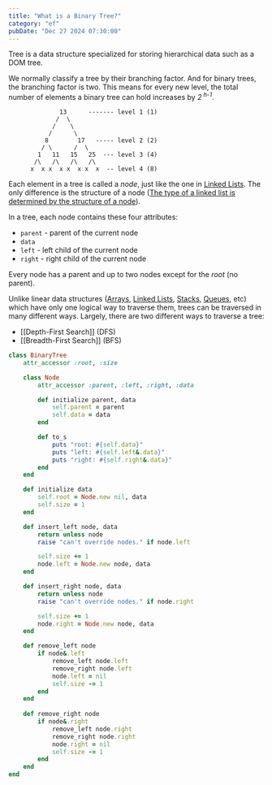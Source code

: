```yaml
---
title: "What is a Binary Tree?"
category: "ef"
pubDate: "Dec 27 2024 07:30:00"
---
```


Tree is a data structure specialized for storing hierarchical data such as a DOM tree.

We normally classify a tree by their branching factor. And for binary trees, the branching factor is two. This means for every new level, the total number of elements a binary tree can hold increases by <i>2<sup> h-1</sup></i>.

```text
	          13      ------- level 1 (1)
	         /  \
	        /    \
	       /      \
	      8        17   ----- level 2 (2)
	     / \      /  \
	    1   11   15   25  --- level 3 (4)
	   /\   /\   /\   /\
	  x  x x  x x  x x  x  -- level 4 (8)
```

Each element in a tree is called a _node_, just like the one in  [Linked Lists](/note/what-is-a-linked-list). The only difference is the structure of a node ([The type of a linked list is determined by the structure of a node](/note/the-type-of-a-linked-list-is-determined-by-the-structure-of-a-node)). 

In a tree, each node contains these four attributes:
- `parent` - parent of the current node
- `data`
- `left` - left child of the current node
- `right` - right child of the current node

Every node has a parent and up to two nodes except for the _root_ (no parent).

Unlike linear data structures ([Arrays](/note/what-is-an-array), [Linked Lists](/note/what-is-a-linked-list), [Stacks](/note/what-is-a-stack), [Queues](/note/what-is-a-queue), etc) which have only one logical way to traverse them, trees can be traversed in many different ways. Largely, there are two different ways to traverse a tree:
- [[Depth-First Search]] (DFS)
- [[Breadth-First Search]] (BFS)

```rb
class BinaryTree
    attr_accessor :root, :size

    class Node
        attr_accessor :parent, :left, :right, :data

        def initialize parent, data
            self.parent = parent
            self.data = data
        end

        def to_s
            puts "root: #{self.data}"
            puts "left: #{self.left&.data}"
            puts "right: #{self.right&.data}"
        end
    end

    def initialize data
        self.root = Node.new nil, data
        self.size = 1
    end

    def insert_left node, data
        return unless node
        raise "can't override nodes." if node.left

        self.size += 1
        node.left = Node.new node, data
    end

    def insert_right node, data
        return unless node
        raise "can't override nodes." if node.right

        self.size += 1
        node.right = Node.new node, data
    end

    def remove_left node
        if node&.left
            remove_left node.left
            remove_right node.left
            node.left = nil
            self.size -= 1
        end
    end
    
    def remove_right node    
        if node&.right    
            remove_left node.right
            remove_right node.right
            node.right = nil
            self.size -= 1
        end
    end
end
```